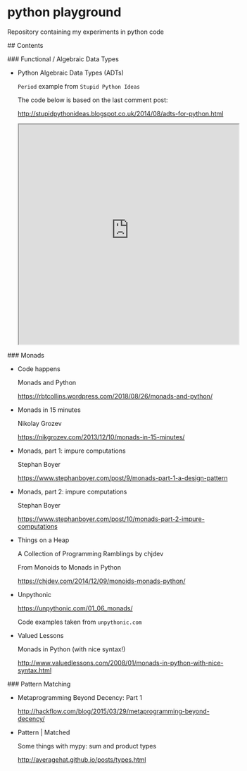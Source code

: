 # python playground

Repository containing my experiments in python code

## Contents

### Functional / Algebraic Data Types

* Python Algebraic Data Types (ADTs)

    `Period` example from `Stupid Python Ideas`

    The code below is based on the last comment post:

    http://stupidpythonideas.blogspot.co.uk/2014/08/adts-for-python.html

    <iframe src="https://stupidpythonideas.blogspot.co.uk/2014/08/adts-for-python.html" height="500" width="500"></iframe>


### Monads

* Code happens

    Monads and Python

    https://rbtcollins.wordpress.com/2018/08/26/monads-and-python/

* Monads in 15 minutes

    Nikolay Grozev

    https://nikgrozev.com/2013/12/10/monads-in-15-minutes/

* Monads, part 1: impure computations

    Stephan Boyer

    https://www.stephanboyer.com/post/9/monads-part-1-a-design-pattern

* Monads, part 2: impure computations

    Stephan Boyer

    https://www.stephanboyer.com/post/10/monads-part-2-impure-computations

* Things on a Heap

    A Collection of Programming Ramblings by chjdev

    From Monoids to Monads in Python

    https://chjdev.com/2014/12/09/monoids-monads-python/

* Unpythonic

    https://unpythonic.com/01_06_monads/

    Code examples taken from `unpythonic.com`

* Valued Lessons

    Monads in Python (with nice syntax!)

    http://www.valuedlessons.com/2008/01/monads-in-python-with-nice-syntax.html

### Pattern Matching

* Metaprogramming Beyond Decency: Part 1

    http://hackflow.com/blog/2015/03/29/metaprogramming-beyond-decency/

* Pattern | Matched

    Some things with mypy: sum and product types

    http://averagehat.github.io/posts/types.html
